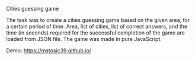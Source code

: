 Cities guessing game

The task was to create a cities guessing game based on the given area, for a certain period of time. Area, list of cities, list of correct answers, and the time (in seconds) required for the successful completion of the game are loaded from JSON file. The game was made in pure JavaScript.

Demo: https://mstosic39.github.io/
